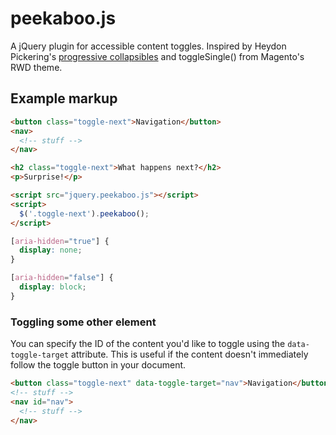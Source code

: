 # peekaboo.js

A jQuery plugin for accessible content toggles. Inspired by Heydon Pickering's
[progressive
collapsibles](http://heydonworks.com/practical_aria_examples/#progressive-collapsibles) and toggleSingle() from Magento's RWD theme.

## Example markup

```html
<button class="toggle-next">Navigation</button>
<nav>
  <!-- stuff -->
</nav>

<h2 class="toggle-next">What happens next?</h2>
<p>Surprise!</p>

<script src="jquery.peekaboo.js"></script>
<script>
  $('.toggle-next').peekaboo();
</script>
```

```css
[aria-hidden="true"] {
  display: none;
}

[aria-hidden="false"] {
  display: block;
}
```

### Toggling some other element

You can specify the ID of the content you'd like to toggle using the `data-toggle-target` attribute. This is useful if the content doesn't immediately follow the toggle button in your document.

```html
<button class="toggle-next" data-toggle-target="nav">Navigation</button>
<!-- stuff -->
<nav id="nav">
  <!-- stuff -->
</nav>
```
